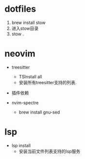 # dotfiles

1. brew install stow
2. 进入stow目录
3. stow .


# neovim
* treesitter
  * TSInstall all
  * 安装所有treesitter支持的列表.

* 插件依赖
* nvim-spectre
  * brew install gnu-sed

# lsp
* lsp install
  * 安装当前文件列表支持的lsp服务


